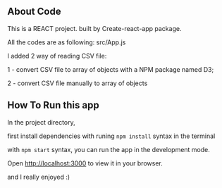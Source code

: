 

## About Code 

This is a REACT project. built by Create-react-app package. 

All the codes are as following:
  src/App.js

I added 2 way of reading CSV file:

  1 - convert CSV file to array of objects with a NPM package named D3;

  2 - convert CSV file manually to array of objects



## How To Run this app


In the project directory,

first install dependencies with runing `npm install` syntax in the terminal

with `npm start` syntax, you can run the app in the development mode.


Open [http://localhost:3000](http://localhost:3000) to view it in your browser.


and I really enjoyed :)
